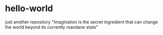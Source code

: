 # hello-world
just another repository
"Imagination is the secret ingredient that can change the world beyond its currently mandane state"

